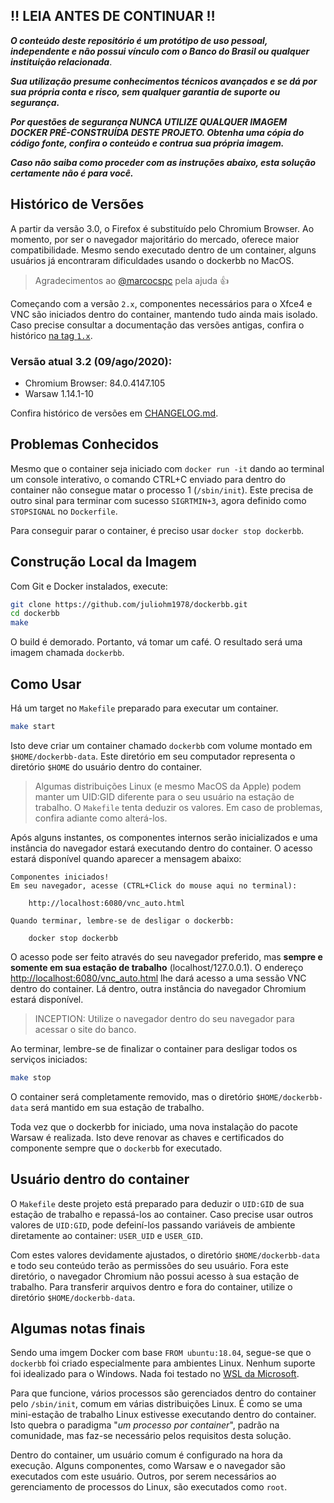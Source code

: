 ## ‼ LEIA ANTES DE CONTINUAR ‼

***O conteúdo deste repositório é um protótipo de uso pessoal, independente e não possui vínculo com o Banco do Brasil ou qualquer instituição relacionada***.

***Sua utilização presume conhecimentos técnicos avançados e se dá por sua própria conta e risco, sem qualquer garantia de suporte ou segurança.***

***Por questões de segurança NUNCA UTILIZE QUALQUER IMAGEM DOCKER PRÉ-CONSTRUÍDA DESTE PROJETO. Obtenha uma cópia do código fonte, confira o conteúdo e contrua sua própria imagem.***

***Caso não saiba como proceder com as instruções abaixo, esta solução certamente não é para você.***

## Histórico de Versões

A partir da versão 3.0, o Firefox é substituído pelo Chromium Browser. Ao momento, por ser o navegador majoritário do mercado, oferece maior compatibilidade. Mesmo sendo executado dentro de um container, alguns usuários já encontraram dificuldades usando o dockerbb no MacOS.

> Agradecimentos ao [@marcocspc](https://github.com/marcocspc) pela ajuda 👍

Começando com a versão `2.x`, componentes necessários para o Xfce4 e VNC são iniciados dentro do container, mantendo tudo ainda mais isolado. Caso precise consultar a documentação das versões antigas, confira o histórico [na tag `1.x`](https://github.com/juliohm1978/dockerbb/tree/v1.0).

### Versão atual 3.2 (09/ago/2020):

* Chromium Browser: 84.0.4147.105
* Warsaw 1.14.1-10

Confira histórico de versões em [CHANGELOG.md](CHANGELOG.md).

## Problemas Conhecidos

Mesmo que o container seja iniciado com `docker run -it` dando ao terminal um console interativo, o comando CTRL+C enviado para dentro do container não consegue matar o processo 1 (`/sbin/init`). Este precisa de outro sinal para terminar com sucesso `SIGRTMIN+3`, agora definido como `STOPSIGNAL` no `Dockerfile`.

Para conseguir parar o container, é preciso usar `docker stop dockerbb`.

## Construção Local da Imagem

Com Git e Docker instalados, execute:

```bash
git clone https://github.com/juliohm1978/dockerbb.git
cd dockerbb
make
```

O build é demorado. Portanto, vá tomar um café. O resultado será uma imagem chamada `dockerbb`.

## Como Usar

Há um target no `Makefile` preparado para executar um container.

```bash
make start
```

Isto deve criar um container chamado `dockerbb` com volume montado em `$HOME/dockerbb-data`. Este diretório em seu computador representa o diretório `$HOME` do usuário dentro do container.

> Algumas distribuições Linux (e mesmo MacOS da Apple) podem manter um UID:GID diferente para o seu usuário na estação de trabalho. O `Makefile` tenta deduzir os valores. Em caso de problemas, confira adiante como alterá-los.

Após alguns instantes, os componentes internos serão inicializados e uma instância do navegador estará executando dentro do container. O acesso estará disponível quando aparecer a mensagem abaixo:

```text
Componentes iniciados!
Em seu navegador, acesse (CTRL+Click do mouse aqui no terminal):

    http://localhost:6080/vnc_auto.html

Quando terminar, lembre-se de desligar o dockerbb:

    docker stop dockerbb
```

O acesso pode ser feito através do seu navegador preferido, mas **sempre e somente em sua estação de trabalho** (localhost/127.0.0.1). O endereço <http://localhost:6080/vnc_auto.html> lhe dará acesso a uma sessão VNC dentro do container. Lá dentro, outra instância do navegador Chromium estará disponível.

> INCEPTION: Utilize o navegador dentro do seu navegador para acessar o site do banco.

Ao terminar, lembre-se de finalizar o container para desligar todos os serviços iniciados:

```bash
make stop
```

O container será completamente removido, mas o diretório `$HOME/dockerbb-data` será mantido em sua estação de trabalho.

Toda vez que o dockerbb for iniciado, uma nova instalação do pacote Warsaw é realizada. Isto deve renovar as chaves e certificados do componente sempre que o `dockerbb` for executado.

## Usuário dentro do container

O `Makefile` deste projeto está preparado para deduzir o `UID:GID` de sua estação de trabalho e repassá-los ao container. Caso precise usar outros valores de `UID:GID`, pode defeiní-los passando variáveis de ambiente diretamente ao container: `USER_UID` e `USER_GID`.

Com estes valores devidamente ajustados, o diretório `$HOME/dockerbb-data` e todo seu conteúdo terão as permissões do seu usuário. Fora este diretório, o navegador Chromium não possui acesso à sua estação de trabalho. Para transferir arquivos dentro e fora do container, utilize o diretório `$HOME/dockerbb-data`.

## Algumas notas finais

Sendo uma imgem Docker com base `FROM ubuntu:18.04`, segue-se que o `dockerbb` foi criado especialmente para ambientes Linux. Nenhum suporte foi idealizado para o Windows. Nada foi testado no [WSL da Microsoft](https://docs.microsoft.com/pt-br/windows/wsl/install-win10).

Para que funcione, vários processos são gerenciados dentro do container pelo `/sbin/init`, comum em várias distribuições Linux. É como se uma mini-estação de trabalho Linux estivesse executando dentro do container. Isto quebra o paradigma "*um processo por container*", padrão na comunidade, mas faz-se necessário pelos requisitos desta solução.

Dentro do container, um usuário comum é configurado na hora da execução. Alguns componentes, como Warsaw e o navegador são executados com este usuário. Outros, por serem necessários ao gerenciamento de processos do Linux, são executados como `root`.
